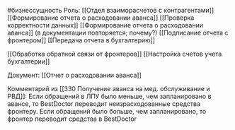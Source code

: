 #бизнессущность 
Роль: [[Отдел взаиморасчетов с контрагентами]]
[[Формирование отчета о расходовании аванса]]
[[Проверка корректности данных]]
[[Формирование отчета о расходовании аванса]] (в документации повторяется; почему?)
[[Подписание отчета с фронтером]]
[[Передача отчета в бухгалтерию]]


[[Обработка обратной связи от фронтеров]]
[[Настройка счетов учета бухгалтерии]]

Документ:
[[Отчет о расходовании аванса]]


Комментарий из [[330 Получение аванса на мед. обслуживание и РВД]]:
Если обращений в ЛПУ было меньше, чем запланировано в авансе, то BestDoctor переводит неизрасходованные средства фронтеру. Если обращений было больше, чем запланировано, то фронтер переводит средства в BestDoctor